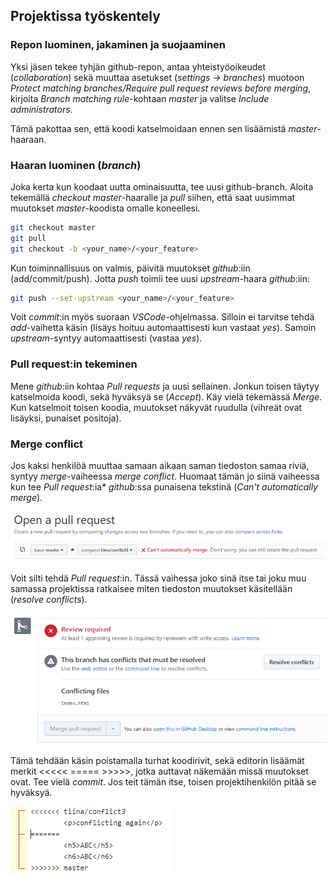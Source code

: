 ## Projektissa työskentely

### Repon luominen, jakaminen ja suojaaminen

Yksi jäsen tekee tyhjän github-repon, antaa yhteistyöoikeudet (*collaboration*) sekä muuttaa asetukset (*settings -> branches*) muotoon *Protect matching branches/Require pull request reviews before merging*, kirjoita *Branch matching rule*-kohtaan *master* ja valitse *Include administrators*.

Tämä pakottaa sen, että koodi katselmoidaan ennen sen lisäämistä *master*-haaraan.

### Haaran luominen (*branch*)

Joka kerta kun koodaat uutta ominaisuutta, tee uusi github-branch. Aloita tekemällä *checkout* *master*-haaralle ja *pull* siihen, että saat uusimmat muutokset *master*-koodista omalle koneellesi.

```bash
git checkout master
git pull
git checkout -b <your_name>/<your_feature>
``` 

Kun toiminnallisuus on valmis, päivitä muutokset *github*:iin (add/commit/push). Jotta *push* toimii tee uusi *upstream*-haara *github*:iin:

```bash
git push --set-upstream <your_name>/<your_feature>
```

Voit *commit*:in myös suoraan *VSCode*-ohjelmassa. Silloin ei tarvitse tehdä *add*-vaihetta käsin (lisäys hoituu automaattisesti kun vastaat *yes*). Samoin *upstream*-syntyy automaattisesti (vastaa *yes*).

### Pull request:in tekeminen

Mene *github*:iin kohtaa *Pull requests* ja uusi sellainen. Jonkun toisen täytyy katselmoida koodi, sekä hyväksyä se (*Accept*). Käy vielä tekemässä *Merge*. Kun katselmoit toisen koodia, muutokset näkyvät ruudulla (vihreät ovat lisäyksi, punaiset positoja).

### Merge conflict

Jos kaksi henkilöä muuttaa samaan aikaan saman tiedoston samaa riviä, syntyy *merge*-vaiheessa *merge conflict*. Huomaat tämän jo siinä vaiheessa kun tee *Pull request*:ia* *github*:ssa punaisena tekstinä (*Can't automatically merge*).

![can't merge](./img/open_pull_conflict.PNG)

Voit silti tehdä *Pull request*:in. Tässä vaihessa joko sinä itse tai joku muu samassa projektissa ratkaisee miten tiedoston muutokset käsitellään (*resolve conflicts*).

![resolve conflicts](./img/resolve_conflicts.PNG)

Tämä tehdään käsin poistamalla turhat koodirivit, sekä editorin lisäämät merkit <<<<< ===== >>>>>, jotka auttavat näkemään missä muutokset ovat. Tee vielä *commit*. Jos teit tämän itse, toisen projektihenkilön pitää se hyväksyä.

![edit conflicts](./img/edit_conflicts.PNG)